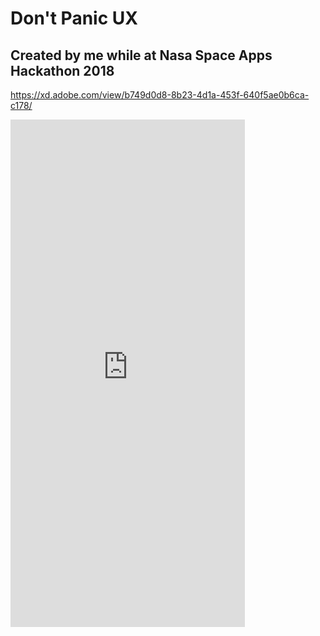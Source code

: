 # Don't Panic UX
## Created by me while at Nasa Space Apps Hackathon 2018

https://xd.adobe.com/view/b749d0d8-8b23-4d1a-453f-640f5ae0b6ca-c178/

<iframe width="375" height="812" src="https://xd.adobe.com/embed/b749d0d8-8b23-4d1a-453f-640f5ae0b6ca-c178/" frameborder="0" allowfullscreen></iframe>

